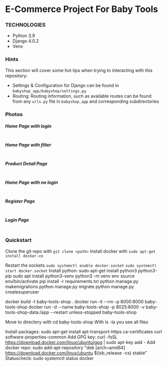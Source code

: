 # E-Commerce Project For Baby Tools

### TECHNOLOGIES

- Python 3.9
- Django 4.0.2
- Venv

### Hints

This section will cover some hot tips when trying to interacting with this repository:

- Settings & Configuration for Django can be found in `babyshop_app/babyshop/settings.py`
- Routing: Routing information, such as available routes can be found from any `urls.py` file in `babyshop_app` and corresponding subdirectories

### Photos

##### Home Page with login

<img alt="" src="https://github.com/MET-DEV/Django-E-Commerce/blob/master/project_images/capture_20220323080815407.jpg"></img>
##### Home Page with filter
<img alt="" src="https://github.com/MET-DEV/Django-E-Commerce/blob/master/project_images/capture_20220323080840305.jpg"></img>
##### Product Detail Page
<img alt="" src="https://github.com/MET-DEV/Django-E-Commerce/blob/master/project_images/capture_20220323080934541.jpg"></img>

##### Home Page with no login
<img alt="" src="https://github.com/MET-DEV/Django-E-Commerce/blob/master/project_images/capture_20220323080953570.jpg"></img>


##### Register Page

<img alt="" src="https://github.com/MET-DEV/Django-E-Commerce/blob/master/project_images/capture_20220323081016022.jpg"></img>


##### Login Page

<img alt="" src="https://github.com/MET-DEV/Django-E-Commerce/blob/master/project_images/capture_20220323081044867.jpg"></img>

### Quickstart

Clone the git repo with `git clone <path>`
Install docker with `sudo apt-get install docker-ce`

Restart the sockets `sudo systemctl enable docker.socket`
`sudo systemctl start docker.socket`
Install python: sudo apt-get install python3 python3-pip
sudo apt install python3-venv
python3 -m venv env
source env/bin/activate
pip install -r requirements.txt
python manage.py makemigrations
python manage.py migrate
python manage.py createsuperuser

docker build -t baby-tools-shop .
docker run -it --rm -p 8000:8000 baby-tools-shop
docker run -d --name baby-tools-shop -p 8025:8000 -v baby-tools-shop-data:/app --restart unless-stopped baby-tools-shop

Move to directory with cd baby-tools-shop
With ls -la you see all files







Install packages: sudo apt-get install apt-transport-https ca-certificates curl software-properties-common
Add GPG key: curl -fsSL https://download.docker.com/linux/ubuntu/gpg | sudo apt-key add -
Add docker repo: sudo add-apt-repository "deb [arch=amd64] https://download.docker.com/linux/ubuntu $(lsb_release -cs) stable"
Statuscheck: sudo systemctl status docker


